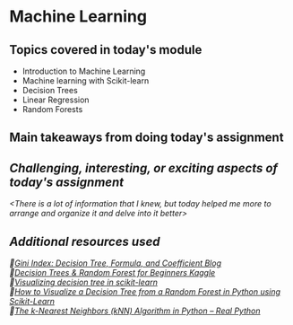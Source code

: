 # Machine Learning

## Topics covered in today's module

* Introduction to Machine Learning
* Machine learning with Scikit-learn
* Decision Trees
* Linear Regression
* Random Forests

## Main takeaways from doing today's assignment
<I checked on many parts and practicd a lot>

## Challenging, interesting, or exciting aspects of today's assignment
<There is a lot of information that I knew, but today helped me more to arrange and organize it and delve into it better>

## Additional resources used 
📑[Gini Index: Decision Tree, Formula, and Coefficient Blog](https://blog.quantinsti.com/gini-index/)<br>
📑[Decision Trees & Random Forest for Beginners Kaggle](https://www.kaggle.com/code/faressayah/decision-trees-random-forest-for-beginners)<br>
📑[Visualizing decision tree in scikit-learn](https://stackoverflow.com/questions/27817994/visualizing-decision-tree-in-scikit-learn)<br>
📑[How to Visualize a Decision Tree from a Random Forest in Python using Scikit-Learn](https://towardsdatascience.com/how-to-visualize-a-decision-tree-from-a-random-forest-in-python-using-scikit-learn-38ad2d75f21c)<br>
📑[The k-Nearest Neighbors (kNN) Algorithm in Python – Real Python](https://realpython.com/knn-python/#:~:text=The%20kNN%20algorithm%20is%20a,in%20Python%3A%20A%20Practical%20Guide)<br>

